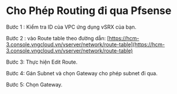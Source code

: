 # Cho Phép Routing đi qua Pfsense

Bước 1 : Kiểm tra ID của VPC ứng dụng vSRX của bạn.

Bước 2 : vào Route table theo đường dẫn: [https://hcm-3.console.vngcloud.vn/vserver/network/route-table](https://hcm-3.console.vngcloud.vn/vserver/network/route-table)

Bước 3: Thực hiện Edit Route.

Bước 4: Gán Subnet và chọn Gateway cho phép subnet đi qua.

Bước 5: Chọn Gateway.
